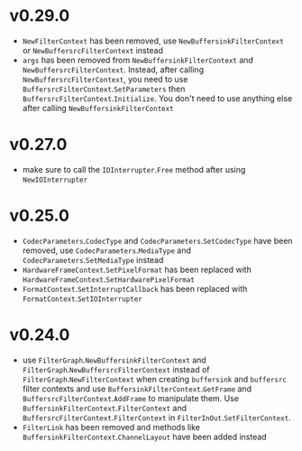 # v0.29.0

- `NewFilterContext` has been removed, use `NewBuffersinkFilterContext` or `NewBuffersrcFilterContext` instead 
- `args` has been removed from `NewBuffersinkFilterContext` and `NewBuffersrcFilterContext`. Instead, after calling `NewBuffersrcFilterContext`, you need to use `BuffersrcFilterContext`.`SetParameters` then `BuffersrcFilterContext`.`Initialize`. You don't need to use anything else after calling `NewBuffersinkFilterContext`

# v0.27.0

- make sure to call the `IOInterrupter`.`Free` method after using `NewIOInterrupter`

# v0.25.0

- `CodecParameters`.`CodecType` and `CodecParameters`.`SetCodecType` have been removed, use `CodecParameters`.`MediaType` and `CodecParameters`.`SetMediaType` instead
- `HardwareFrameContext`.`SetPixelFormat` has been replaced with `HardwareFrameContext`.`SetHardwarePixelFormat`
- `FormatContext`.`SetInterruptCallback` has been replaced with `FormatContext`.`SetIOInterrupter`

# v0.24.0

- use `FilterGraph`.`NewBuffersinkFilterContext` and `FilterGraph`.`NewBuffersrcFilterContext` instead of `FilterGraph`.`NewFilterContext` when creating `buffersink` and `buffersrc` filter contexts and use `BuffersinkFilterContext`.`GetFrame` and `BuffersrcFilterContext`.`AddFrame` to manipulate them. Use `BuffersinkFilterContext`.`FilterContext` and `BuffersrcFilterContext`.`FilterContext` in `FilterInOut`.`SetFilterContext`.
- `FilterLink` has been removed and methods like `BuffersinkFilterContext`.`ChannelLayout` have been added instead